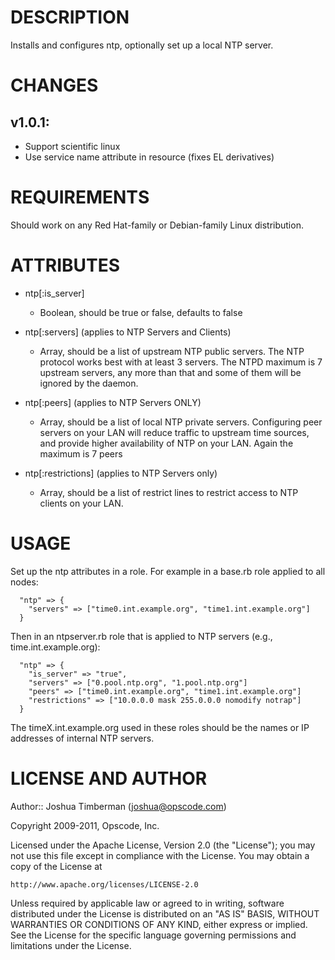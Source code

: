 DESCRIPTION
===========

Installs and configures ntp, optionally set up a local NTP server.

CHANGES
=======

## v1.0.1:

* Support scientific linux
* Use service name attribute in resource (fixes EL derivatives)

REQUIREMENTS
============

Should work on any Red Hat-family or Debian-family Linux distribution.

ATTRIBUTES
==========

* ntp[:is_server]

  - Boolean, should be true or false, defaults to false

* ntp[:servers] (applies to NTP Servers and Clients)

  - Array, should be a list of upstream NTP public servers.  The NTP protocol
    works best with at least 3 servers.  The NTPD maximum is 7 upstream
    servers, any more than that and some of them will be ignored by the daemon.

* ntp[:peers] (applies to NTP Servers ONLY)

  - Array, should be a list of local NTP private servers.  Configuring peer
    servers on your LAN will reduce traffic to upstream time sources, and
    provide higher availability of NTP on your LAN.  Again the maximum is 7
    peers

* ntp[:restrictions] (applies to NTP Servers only)

  - Array, should be a list of restrict lines to restrict access to NTP
    clients on your LAN.

USAGE
=====

Set up the ntp attributes in a role. For example in a base.rb role applied to all nodes:

      "ntp" => {
        "servers" => ["time0.int.example.org", "time1.int.example.org"]
      }

Then in an ntpserver.rb role that is applied to NTP servers (e.g., time.int.example.org):

      "ntp" => {
        "is_server" => "true",
        "servers" => ["0.pool.ntp.org", "1.pool.ntp.org"]
        "peers" => ["time0.int.example.org", "time1.int.example.org"]
        "restrictions" => ["10.0.0.0 mask 255.0.0.0 nomodify notrap"]
      }

The timeX.int.example.org used in these roles should be the names or IP addresses of internal NTP servers.

LICENSE AND AUTHOR
==================

Author:: Joshua Timberman (<joshua@opscode.com>)

Copyright 2009-2011, Opscode, Inc.

Licensed under the Apache License, Version 2.0 (the "License");
you may not use this file except in compliance with the License.
You may obtain a copy of the License at

    http://www.apache.org/licenses/LICENSE-2.0

Unless required by applicable law or agreed to in writing, software
distributed under the License is distributed on an "AS IS" BASIS,
WITHOUT WARRANTIES OR CONDITIONS OF ANY KIND, either express or implied.
See the License for the specific language governing permissions and
limitations under the License.
